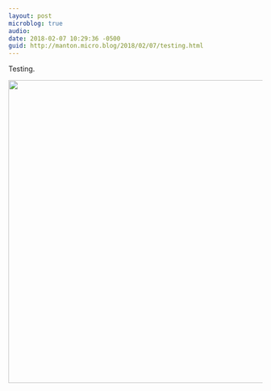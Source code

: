 ```yaml
---
layout: post
microblog: true
audio: 
date: 2018-02-07 10:29:36 -0500
guid: http://manton.micro.blog/2018/02/07/testing.html
---
```

Testing.

<img src="http://manton.micro.blog/uploads/2018/3c97c5689d.jpg" width="599" height="600" />
